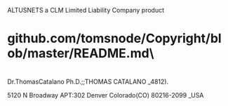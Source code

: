 

ALTUSNETS a CLM Limited Liability Company product

# github.com/tomsnode/Copyright/blob/master/README.md\

#
Dr.ThomasCatalano Ph.D.\;;THOMAS CATALANO _4812).

5120 N Broadway APT:302 Denver Colorado(CO) 80216-2099 _USA
